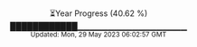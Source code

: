 <p align="center">
⏳Year Progress (40.62 %) <br>
████████████▁▁▁▁▁▁▁▁▁▁▁▁▁▁▁▁▁▁ <br>
<sub>Updated: Mon, 29 May 2023 06:02:57 GMT</sub>
</p>

